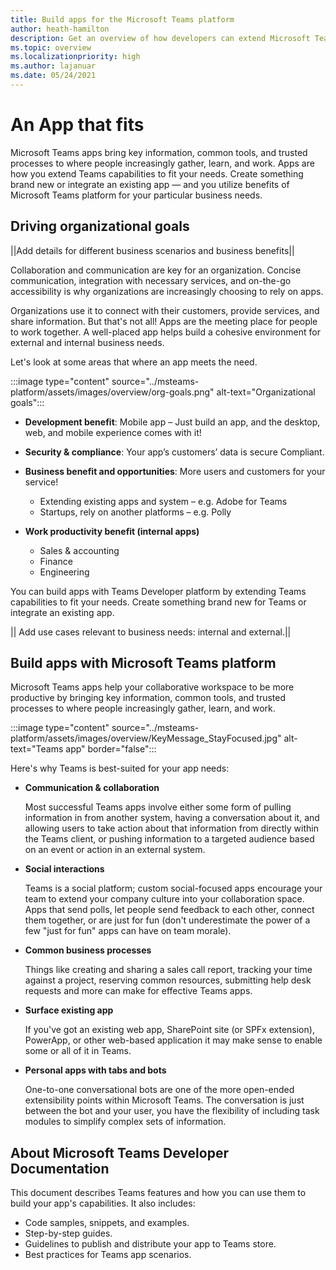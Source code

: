 ```yaml
---
title: Build apps for the Microsoft Teams platform
author: heath-hamilton
description: Get an overview of how developers can extend Microsoft Teams features with custom apps.
ms.topic: overview
ms.localizationpriority: high
ms.author: lajanuar
ms.date: 05/24/2021
---
```

# An App that fits

Microsoft Teams apps bring key information, common tools, and trusted processes to where people increasingly gather, learn, and work. Apps are how you extend Teams capabilities to fit your needs. Create something brand new or integrate an existing app — and you utilize benefits of Microsoft Teams platform for your particular business needs.

## Driving organizational goals

||Add details for different business scenarios and business benefits||

Collaboration and communication are key for an organization. Concise communication, integration with necessary services, and on-the-go accessibility is why organizations are increasingly choosing to rely on apps.

Organizations use it to connect with their customers, provide services, and share information. But that's not all! Apps are the meeting place for people to work together. A well-placed app helps build a cohesive environment for external and internal business needs.

Let's look at some areas that where an app meets the need.

:::image type="content" source="../msteams-platform/assets/images/overview/org-goals.png" alt-text="Organizational goals":::

- **Development benefit**: Mobile app – Just build an app, and the desktop, web, and mobile experience comes with it!

- **Security & compliance**: Your app’s customers’ data is secure Compliant.

- **Business benefit and opportunities**: More users and customers for your service!
    - Extending existing apps and system – e.g. Adobe for Teams 
    - Startups, rely on another platforms – e.g. Polly 
- **Work productivity benefit (internal apps)**
    - Sales & accounting
    - Finance
    - Engineering

You can build apps with Teams Developer platform by extending Teams capabilities to fit your needs. Create something brand new for Teams or integrate an existing app.

|| Add use cases relevant to business needs: internal and external.||

## Build apps with Microsoft Teams platform

Microsoft Teams apps help your collaborative workspace to be more productive by bringing key information, common tools, and trusted processes to where people increasingly gather, learn, and work.

:::image type="content" source="../msteams-platform/assets/images/overview/KeyMessage_StayFocused.jpg" alt-text="Teams app" border="false":::

Here's why Teams is best-suited for your app needs:

- **Communication & collaboration**

    Most successful Teams apps involve either some form of pulling information in from another system, having a conversation about it, and allowing users to take action about that information from directly within the Teams client, or pushing information to a targeted audience based on an event or action in an external system.

- **Social interactions**

    Teams is a social platform; custom social-focused apps encourage your team to extend your company culture into your collaboration space. Apps that send polls, let people send feedback to each other, connect them together, or are just for fun (don't underestimate the power of a few "just for fun" apps can have on team morale).

- **Common business processes**

    Things like creating and sharing a sales call report, tracking your time against a project, reserving common resources, submitting help desk requests and more can make for effective Teams apps.

- **Surface existing app**

    If you've got an existing web app, SharePoint site (or SPFx extension), PowerApp, or other web-based application it may make sense to enable some or all of it in Teams.

- **Personal apps with tabs and bots**

    One-to-one conversational bots are one of the more open-ended extensibility points within Microsoft Teams. The conversation is just between the bot and your user, you have the flexibility of including task modules to simplify complex sets of information.

## About Microsoft Teams Developer Documentation

This document describes Teams features and how you can use them to build your app's capabilities. It also includes:

- Code samples, snippets, and examples.
- Step-by-step guides.
- Guidelines to publish and distribute your app to Teams store.
- Best practices for Teams app scenarios.
